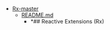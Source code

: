 - <a href = "E:\Node_projects\Node_Way\ArchivTSH_2\ArhivTimur_2\Rx-master\cat.Rx-master\dir.Rx-master.md">Rx-master</a>
    - <a href = "E:\Node_projects\Node_Way\ArchivTSH_2\ArhivTimur_2\Rx-master\README.md">README.md</a>
        - *## Reactive Extensions (Rx)
